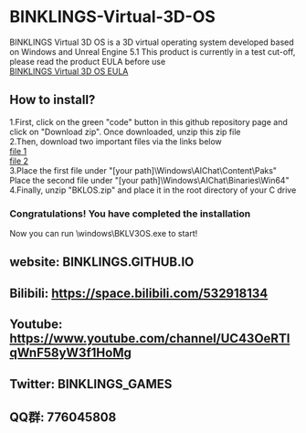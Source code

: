 # BINKLINGS-Virtual-3D-OS
BINKLINGS Virtual 3D OS is a 3D virtual operating system developed based on Windows and Unreal Engine 5.1
This product is currently in a test cut-off, please read the product EULA before use
</br>[BINKLINGS Virtual 3D OS EULA](EULA.txt)
## How to install?
1.First, click on the green "code" button in this github repository page and click on "Download zip". Once downloaded, unzip this zip file</br>
2.Then, download two important files via the links below</br>
[file 1](https://ln5.sync.com/dl/f3cc60160/af5z8g55-hufw6kmd-avgvnaw6-iq252mk8)</br>
[file 2](https://ln5.sync.com/dl/3a1300f90/5en7zvpw-28rm52ra-ar9czpzv-9xd5xeij)</br>
3.Place the first file under "[your path]\Windows\AIChat\Content\Paks\" </br>Place the second file under "[your path]\Windows\AIChat\Binaries\Win64\"</br>
4.Finally, unzip "BKLOS.zip" and place it in the root directory of your C drive
### Congratulations! You have completed the installation
Now you can run \windows\BKLV3OS.exe to start!
## website: BINKLINGS.GITHUB.IO
## Bilibili: https://space.bilibili.com/532918134
## Youtube: https://www.youtube.com/channel/UC43OeRTlqWnF58yW3f1HoMg
## Twitter: BINKLINGS_GAMES
## QQ群: 776045808
